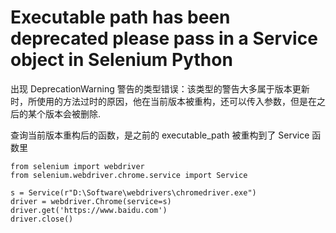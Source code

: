 # Executable path has been deprecated please pass in a Service object in Selenium Python



出现 DeprecationWarning 警告的类型错误：该类型的警告大多属于版本更新时，所使用的方法过时的原因，他在当前版本被重构，还可以传入参数，但是在之后的某个版本会被删除.

查询当前版本重构后的函数，是之前的 executable_path 被重构到了 Service 函数里

```
from selenium import webdriver
from selenium.webdriver.chrome.service import Service
 
s = Service(r"D:\Software\webdrivers\chromedriver.exe")
driver = webdriver.Chrome(service=s)
driver.get('https://www.baidu.com')
driver.close()
```

